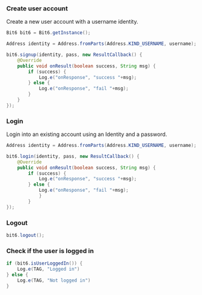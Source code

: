 ### Create user account

Create a new user account with a username identity.

```java
Bit6 bit6 = Bit6.getInstance();

Address identity = Address.fromParts(Address.KIND_USERNAME, username);

bit6.signup(identity, pass, new ResultCallback() {
	@Override
	public void onResult(boolean success, String msg) {
		if (success) {
			Log.e("onResponse", "success "+msg);
		} else {
			Log.e("onResponse", "fail "+msg);
		}
	}
});
```

### Login

Login into an existing account using an Identity and a password.

```java
Address identity = Address.fromParts(Address.KIND_USERNAME, username);

bit6.login(identity, pass, new ResultCallback() {
	@Override
	public void onResult(boolean success, String msg) {
		if (success) {
			Log.e("onResponse", "success "+msg);
		} else {
			Log.e("onResponse", "fail "+msg);
			}
		}
});
```


### Logout

```java
bit6.logout();
```


### Check if the user is logged in

```java
if (bit6.isUserLoggedIn()) {
	Log.e(TAG, "Logged in")
} else {
	Log.e(TAG, "Not logged in")
}
```